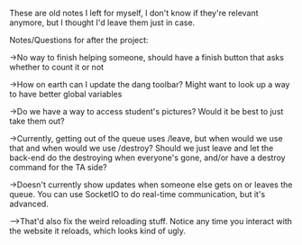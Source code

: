 These are old notes I left for myself, I don't know if they're relevant anymore, but I thought I'd leave them just in case.


Notes/Questions for after the project:

->No way to finish helping someone, should have a finish button that asks whether to count it or not

->How on earth can I update the dang toolbar? Might want to look up a way to have
 better global variables
 
->Do we have a way to access student's pictures? Would it be best to just take
 them out?
 
->Currently, getting out of the queue uses /leave, but when would we use that
 and when would we use /destroy? Should we just leave and let the back-end
 do the destroying when everyone's gone, and/or have a destroy command for
 the TA side?
 
->Doesn't currently show updates when someone else gets on or leaves the queue.
 You can use SocketIO to do real-time communication, but it's advanced.
 
 -->That'd also fix the weird reloading stuff. Notice any time you interact with the
   website it reloads, which looks kind of ugly.

